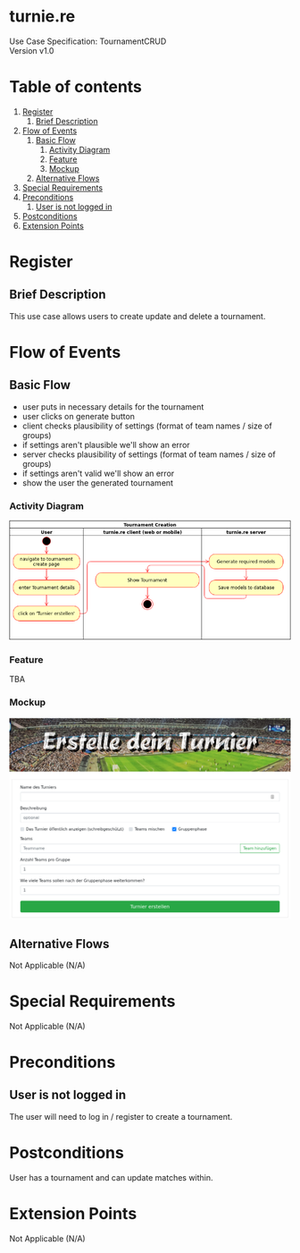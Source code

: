 # turnie.re

Use Case Specification: TournamentCRUD  
Version v1.0

# Table of contents

1. [Register](#register)
   1. [Brief Description](#brief-description)
1. [Flow of Events](#flow-of-events)
   1. [Basic Flow](#basic-flow)
      1. [Activity Diagram](#activity-diagram)
      1. [Feature](#feature)
      1. [Mockup](#mockup)
   1. [Alternative Flows](#alternative-flows)
1. [Special Requirements](#special-requirements)
1. [Preconditions](#preconditions)
   1. [User is not logged in](#user-is-not-logged-in)
1. [Postconditions](#postconditions)
1. [Extension Points](#extension-points)


# Register

## Brief Description

This use case allows users to create update and delete a tournament.

# Flow of Events

## Basic Flow

 - user puts in necessary details for the tournament
 - user clicks on generate button
 - client checks plausibility of settings (format of team names / size of groups)
 - if settings aren't plausible we'll show an error
 - server checks plausibility of settings (format of team names / size of groups)
 - if settings aren't valid we'll show an error
 - show the user the generated tournament
 
### Activity Diagram
![Activity Diagram](../imgs/flow_diagram_create_a_tournament.png)

### Feature
TBA

### Mockup
![Mockup Tournament Creation](../imgs/mockups/mockup_tournament_creation.png)

## Alternative Flows
Not Applicable (N/A)

# Special Requirements
Not Applicable (N/A)

# Preconditions

## User is not logged in
The user will need to log in / register to create a tournament.

# Postconditions
User has a tournament and can update matches within.

# Extension Points
Not Applicable (N/A)
